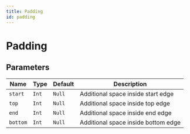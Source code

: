 ```yaml
---
title: Padding
id: padding
---
```


# Padding

## Parameters

| Name     | Type  | Default | Description                         |
| -------- | ----- | ------- | ----------------------------------- |
| `start`  | `Int` | `Null`  | Additional space inside start edge  |
| `top`    | `Int` | `Null`  | Additional space inside top edge    |
| `end`    | `Int` | `Null`  | Additional space inside end edge    |
| `bottom` | `Int` | `Null`  | Additional space inside bottom edge |
